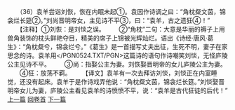 　　（36）袁羊尝诣刘恢，恢在内眠未起①。袁因作诗调之曰：“角枕粲文茵，锦衾烂长筵②。”刘尚晋明帝女，主见诗不平③，曰：“袁羊，古之遗狂④！”
　　【注释】①刘恢：是刘惔之误。
　　②“角枕”二句：大意是华丽的褥子上用兽角装饰的枕头鲜艳夺目，精美的席子上锦被光辉灿烂。语出《诗经·唐风·葛生》：“角枕粲兮，锦衾烂兮。”《葛生》是一首描写丈夫出征，生死不明，妻子在家思念的诗。袁羊用</PGN0524.TXT/PGN>这篇诗的语句作诗嘲笑刘惔，无怪庐陵公主见诗不平。
　　③尚：指娶公主为妻。刘恢娶晋明帝的女儿庐陵公主为妻。
　　④狂：放荡不羁。
　　【译文】袁羊有一次去拜访刘惔，刘惔正在内室睡觉，还没有起床。袁羊于是作诗戏弄他说：“角枕粲文茵，锦衾烂长筵。”刘惔娶晋明帝女儿为妻，庐陵公主看见袁羊的诗愤愤不平，说：“袁羊是古代狂徒的后代！”
<br>[上一篇](25_35) [回卷首](25_00) [下一篇](25_37)

